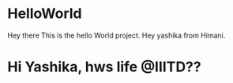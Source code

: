# HelloWorld
Hey there This is the hello World project. 
Hey yashika from Himani.
# Hi Yashika, hws life @IIITD??
